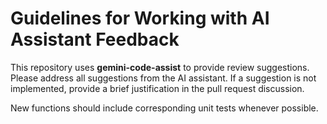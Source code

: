 # Guidelines for Working with AI Assistant Feedback

This repository uses **gemini-code-assist** to provide review suggestions.
Please address all suggestions from the AI assistant. If a suggestion is not implemented, provide a brief justification in the pull request discussion.

New functions should include corresponding unit tests whenever possible.
